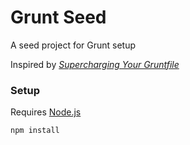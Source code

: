 Grunt Seed
==========

A seed project for Grunt setup

Inspired by *[Supercharging Your Gruntfile](http://www.html5rocks.com/en/tutorials/tooling/supercharging-your-gruntfile/)*

### Setup
Requires [Node.js](https://github.com/joyent/node/wiki/Installing-Node.js-via-package-manager)

`npm install`
